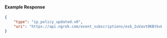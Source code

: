 <!-- Code generated for API Clients. DO NOT EDIT. -->

#### Example Response

```json
{
	"type": "ip_policy_updated.v0",
	"uri": "https://api.ngrok.com/event_subscriptions/esb_2uVavt0KBtkvWAxkdrLMpXNFiWa/sources/ip_policy_updated.v0"
}
```

